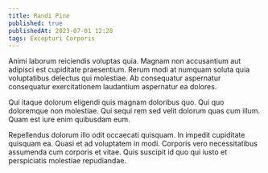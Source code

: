 ```yaml
---
title: Randi Pine
published: true
publishedAt: 2023-07-01 12:28
tags: Excepturi Corporis
---
```


Animi laborum reiciendis voluptas quia. Magnam non accusantium aut adipisci est cupiditate praesentium. Rerum modi at numquam soluta quia voluptatibus delectus qui molestiae. Ab consequatur aspernatur consequatur exercitationem laudantium aspernatur ea dolores.

Qui itaque dolorum eligendi quis magnam doloribus quo. Qui quo doloremque non molestiae. Qui sequi rem sed velit dolorum quas cum illum. Quam est iure enim quibusdam eum.

Repellendus dolorum illo odit occaecati quisquam. In impedit cupiditate quisquam ea. Quasi et ad voluptatem in modi. Corporis vero necessitatibus assumenda cum corporis et vitae. Quis suscipit id quo qui iusto et perspiciatis molestiae repudiandae.